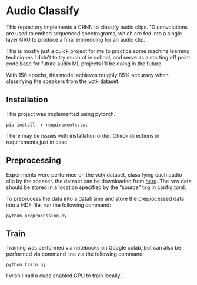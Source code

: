# Audio Classify
This repository implements a CRNN to classify audio clips. 1D convolutions are used to embed sequenced spectrograms, which are fed into a single layer GRU to produce a final embedding for an audio clip. 

This is mostly just a quick project for me to practice some machine learning techniques I didn't to try much of in school, and serve as a starting off point code base for future audio ML projects I'll be doing in the future.

With 150 epochs, this model achieves roughly 85% accuracy when classifying the speakers from the vctk dataset.

## Installation
This project was implemented using pytorch.
```
pip install -r requirements.txt
```

There may be issues with installation order. Check directions in requirements just in case

## Preprocessing
Experiments were performed on the vctk dataset, classifying each audio clip by the speaker. the dataset can be downloaded from [here](https://datashare.ed.ac.uk/handle/10283/3443). The raw data should be stored in a location specified by the "source" tag in config.toml.

To preprocess the data into a dataframe and store the preprocessed data into a HDF file, run the following command:
```
python preprocessing.py
```


## Train
Training was performed via notebooks on Google colab, but can also be performed via command line via the following command:
```
python train.py
```
I wish I had a cuda enabled GPU to train locally...